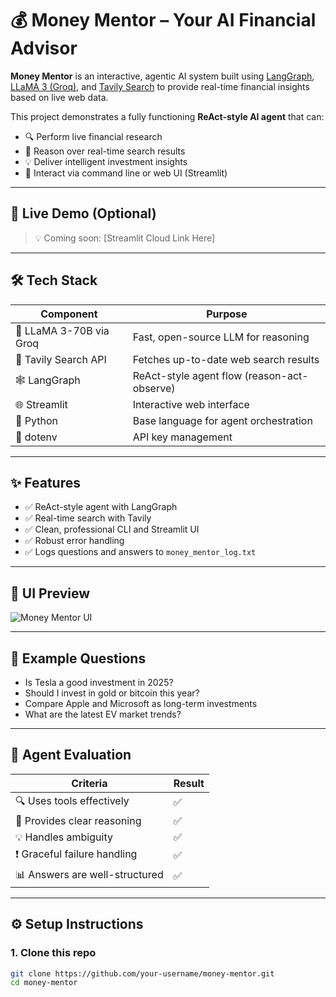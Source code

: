 # 💰 Money Mentor – Your AI Financial Advisor

**Money Mentor** is an interactive, agentic AI system built using [LangGraph](https://github.com/langchain-ai/langgraph), [LLaMA 3 (Groq)](https://console.groq.com/), and [Tavily Search](https://www.tavily.com/) to provide real-time financial insights based on live web data.

This project demonstrates a fully functioning **ReAct-style AI agent** that can:
- 🔍 Perform live financial research
- 🧠 Reason over real-time search results
- 💡 Deliver intelligent investment insights
- 💬 Interact via command line or web UI (Streamlit)

---

## 🚀 Live Demo (Optional)

> 💡 Coming soon: [Streamlit Cloud Link Here]

---

## 🛠️ Tech Stack

| Component | Purpose |
|----------|---------|
| 🧠 LLaMA 3-70B via Groq | Fast, open-source LLM for reasoning |
| 🔎 Tavily Search API | Fetches up-to-date web search results |
| 🕸️ LangGraph | ReAct-style agent flow (reason-act-observe) |
| 🌐 Streamlit | Interactive web interface |
| 🐍 Python | Base language for agent orchestration |
| 🔐 dotenv | API key management |

---

## ✨ Features

- ✅ ReAct-style agent with LangGraph
- ✅ Real-time search with Tavily
- ✅ Clean, professional CLI and Streamlit UI
- ✅ Robust error handling
- ✅ Logs questions and answers to `money_mentor_log.txt`

---

## 📸 UI Preview

![Money Mentor UI](assets/money_mentor_ui.png) <!-- Replace with your screenshot path -->

---

## 💬 Example Questions

- Is Tesla a good investment in 2025?
- Should I invest in gold or bitcoin this year?
- Compare Apple and Microsoft as long-term investments
- What are the latest EV market trends?

---

## 🧪 Agent Evaluation

| Criteria | Result |
|---------|--------|
| 🔍 Uses tools effectively | ✅ |
| 🧠 Provides clear reasoning | ✅ |
| 💡 Handles ambiguity | ✅ |
| ❗ Graceful failure handling | ✅ |
| 📊 Answers are well-structured | ✅ |

---

## ⚙️ Setup Instructions

### 1. Clone this repo
```bash
git clone https://github.com/your-username/money-mentor.git
cd money-mentor
